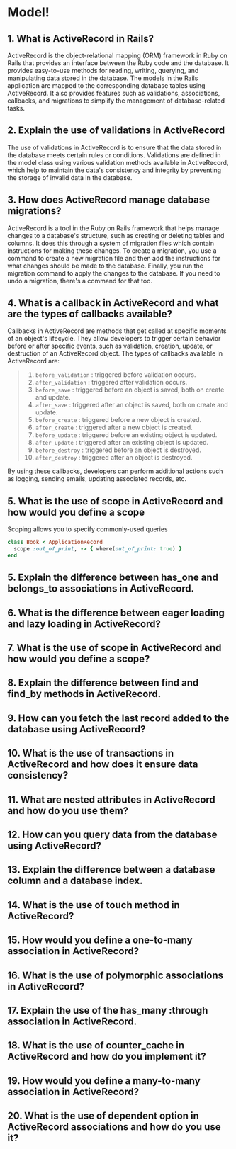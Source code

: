 
# Model!

## 1. What is ActiveRecord in Rails?
ActiveRecord is the object-relational mapping (ORM) framework in Ruby on Rails that provides an interface between the Ruby code and the database. It provides easy-to-use methods for reading, writing, querying, and manipulating data stored in the database. The models in the Rails application are mapped to the corresponding database tables using ActiveRecord. It also provides features such as validations, associations, callbacks, and migrations to simplify the management of database-related tasks.

## 2. Explain the use of validations in ActiveRecord
The use of validations in ActiveRecord is to ensure that the data stored in the database meets certain rules or conditions. Validations are defined in the model class using various validation methods available in ActiveRecord, which help to maintain the data's consistency and integrity by preventing the storage of invalid data in the database.

## 3. How does ActiveRecord manage database migrations?
ActiveRecord is a tool in the Ruby on Rails framework that helps manage changes to a database's structure, such as creating or deleting tables and columns. It does this through a system of migration files which contain instructions for making these changes. To create a migration, you use a command to create a new migration file and then add the instructions for what changes should be made to the database. Finally, you run the migration command to apply the changes to the database. If you need to undo a migration, there's a command for that too.

## 4. What is a callback in ActiveRecord and what are the types of callbacks available?
Callbacks in ActiveRecord are methods that get called at specific moments of an object's lifecycle. They allow developers to trigger certain behavior before or after specific events, such as validation, creation, update, or destruction of an ActiveRecord object. The types of callbacks available in ActiveRecord are:
> 1. `before_validation` : triggered before validation occurs.
> 2. `after_validation` : triggered after validation occurs.
> 3. `before_save` : triggered before an object is saved, both on create and update.
> 4. `after_save` : triggered after an object is saved, both on create and update.
> 5. `before_create` : triggered before a new object is created.
> 6. `after_create` : triggered after a new object is created.
> 7. `before_update` : triggered before an existing object is updated.
> 8. `after_update` : triggered after an existing object is updated.
> 9. `before_destroy` : triggered before an object is destroyed.
> 10. `after_destroy` : triggered after an object is destroyed.

By using these callbacks, developers can perform additional actions such as logging, sending emails, updating associated records, etc.

## 5. What is the use of scope in ActiveRecord and how would you define a scope
Scoping allows you to specify commonly-used queries
```ruby
class Book < ApplicationRecord
  scope :out_of_print, -> { where(out_of_print: true) }
end
```


## 5. Explain the difference between has_one and belongs_to associations in ActiveRecord.


## 6. What is the difference between eager loading and lazy loading in ActiveRecord?

## 7. What is the use of scope in ActiveRecord and how would you define a scope?

## 8. Explain the difference between find and find_by methods in ActiveRecord.

## 9. How can you fetch the last record added to the database using ActiveRecord?

## 10. What is the use of transactions in ActiveRecord and how does it ensure data consistency?

## 11. What are nested attributes in ActiveRecord and how do you use them?

## 12. How can you query data from the database using ActiveRecord?

## 13. Explain the difference between a database column and a database index.

## 14. What is the use of touch method in ActiveRecord?

## 15. How would you define a one-to-many association in ActiveRecord?

## 16. What is the use of polymorphic associations in ActiveRecord?

## 17. Explain the use of the has_many :through association in ActiveRecord.

## 18. What is the use of counter_cache in ActiveRecord and how do you implement it?

## 19. How would you define a many-to-many association in ActiveRecord?

## 20. What is the use of dependent option in ActiveRecord associations and how do you use it?